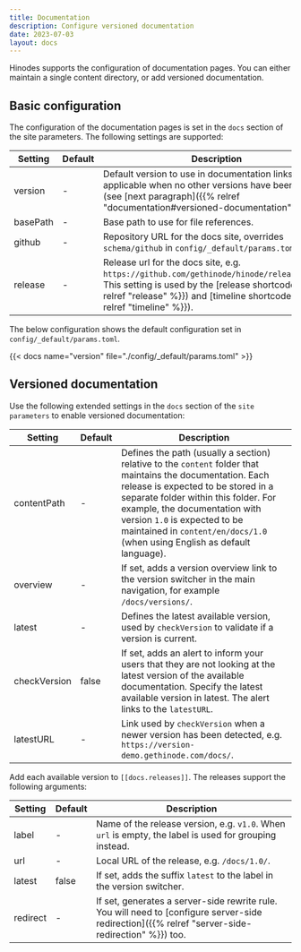 ```yaml
---
title: Documentation
description: Configure versioned documentation
date: 2023-07-03
layout: docs
---
```


Hinodes supports the configuration of documentation pages. You can either maintain a single content directory, or add versioned documentation.

## Basic configuration

The configuration of the documentation pages is set in the `docs` section of the site parameters. The following settings are supported:

| Setting      | Default | Description |
|--------------|---------|-------------|
| version      | -       | Default version to use in documentation links, only applicable when no other versions have been defined (see [next paragraph]({{% relref "documentation#versioned-documentation" %}})). |
| basePath     | -       | Base path to use for file references. |
| github       | -       | Repository URL for the docs site, overrides `schema/github` in `config/_default/params.toml`. |
| release      | -       | Release url for the docs site, e.g. `https://github.com/gethinode/hinode/releases/tag/`. This setting is used by the [release shortcode]({{% relref "release" %}}) and [timeline shortcode]({{% relref "timeline" %}}).

The below configuration shows the default configuration set in `config/_default/params.toml`.

{{< docs name="version" file="./config/_default/params.toml" >}}

## Versioned documentation

Use the following extended settings in the `docs` section of the `site parameters` to enable versioned documentation:

| Setting         | Default | Description |
|-----------------|---------|-------------|
| contentPath     | -       | Defines the path (usually a section) relative to the `content` folder that maintains the documentation. Each release is expected to be stored in a separate folder within this folder. For example, the documentation with version `1.0` is expected to be maintained in `content/en/docs/1.0`   (when using English as default language). |
| overview        | -       | If set, adds a version overview link to the version switcher in the main navigation, for example `/docs/versions/`. |
| latest          | -       | Defines the latest available version, used by `checkVersion` to validate if a version is current. |
| checkVersion    | false   | If set, adds an alert to inform your users that they are not looking at the latest version of the available documentation. Specify the latest available version in latest. The alert links to the `latestURL`. |
| latestURL       | -       | Link used by `checkVersion` when a newer version has been detected, e.g. `https://version-demo.gethinode.com/docs/`. |

Add each available version to `[[docs.releases]]`. The releases support the following arguments:

| Setting   | Default | Description |
|-----------|---------|-------------|
| label     | -       | Name of the release version, e.g. `v1.0`. When `url` is empty, the label is used for grouping instead. |
| url       | -       | Local URL of the release, e.g. `/docs/1.0/`. |
| latest    | false   | If set, adds the suffix `latest` to the label in the version switcher. |
| redirect  | -       | If set, generates a server-side rewrite rule. You will need to [configure server-side redirection]({{% relref "server-side-redirection" %}}) too. |
